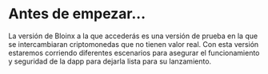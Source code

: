 # Antes de empezar...

La versión de Bloinx a la que accederás es una versión de prueba en la que se intercambiaran criptomonedas que no tienen valor real. Con esta versión estaremos corriendo diferentes escenarios para asegurar el funcionamiento y seguridad de la dapp para dejarla lista para su lanzamiento.
